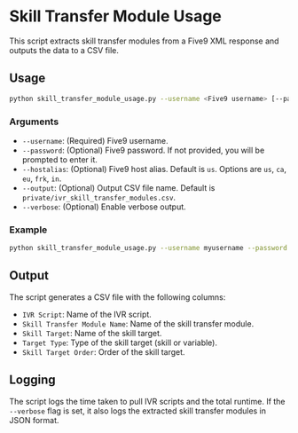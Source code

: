 # Skill Transfer Module Usage

This script extracts skill transfer modules from a Five9 XML response and outputs the data to a CSV file.


## Usage

```sh
python skill_transfer_module_usage.py --username <Five9 username> [--password <Five9 password>] [--hostalias <host alias>] [--output <output file>] [--verbose]
```

### Arguments

- `--username`: (Required) Five9 username.
- `--password`: (Optional) Five9 password. If not provided, you will be prompted to enter it.
- `--hostalias`: (Optional) Five9 host alias. Default is `us`. Options are `us`, `ca`, `eu`, `frk`, `in`.
- `--output`: (Optional) Output CSV file name. Default is `private/ivr_skill_transfer_modules.csv`.
- `--verbose`: (Optional) Enable verbose output.

### Example

```sh
python skill_transfer_module_usage.py --username myusername --password mypassword --hostalias us --output output.csv --verbose
```

## Output

The script generates a CSV file with the following columns:

- `IVR Script`: Name of the IVR script.
- `Skill Transfer Module Name`: Name of the skill transfer module.
- `Skill Target`: Name of the skill target.
- `Target Type`: Type of the skill target (skill or variable).
- `Skill Target Order`: Order of the skill target.

## Logging

The script logs the time taken to pull IVR scripts and the total runtime. If the `--verbose` flag is set, it also logs the extracted skill transfer modules in JSON format.

